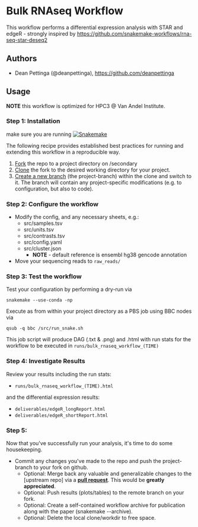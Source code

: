 # Bulk RNAseq Workflow

This workflow performs a differential expression analysis with STAR and edgeR - strongly inspired by https://github.com/snakemake-workflows/rna-seq-star-deseq2

## Authors

* Dean Pettinga (@deanpettinga), https://github.com/deanpettinga

## Usage

**NOTE** this workflow is optimized for HPC3 @ Van Andel Institute.

### Step 1: Installation

make sure you are running [![Snakemake](https://img.shields.io/badge/snakemake-≥5.4.4-green.svg)](https://snakemake.bitbucket.io)

The following recipe provides established best practices for running and extending this workflow in a reproducible way.

1. [Fork](https://help.github.com/en/articles/fork-a-repo) the repo to a project directory on /secondary
2. [Clone](https://help.github.com/en/articles/cloning-a-repository) the fork to the desired working directory for your project.
3. [Create a new branch](https://git-scm.com/docs/gittutorial#_managing_branches) (the project-branch) within the clone and switch to it. The branch will contain any project-specific modifications (e.g. to configuration, but also to code).

### Step 2: Configure the workflow
* Modify the config, and any necessary sheets, e.g.:
  * src/samples.tsv
  * src/units.tsv
  * src/contrasts.tsv
  * src/config.yaml
  * src/cluster.json
    * **NOTE** - default reference is ensembl hg38 gencode annotation
* Move your sequencing reads to `raw_reads/`

### Step 3: Test the workflow
Test your configuration by performing a dry-run via

    snakemake --use-conda -np

Execute as from within your project directory as a PBS job using BBC nodes via

    qsub -q bbc /src/run_snake.sh

This job script will produce DAG (.txt & .png) and .html with run stats for the workflow to be executed in `runs/bulk_rnaseq_workflow_(TIME)`

### Step 4: Investigate Results
Review your results including the run stats:

* `runs/bulk_rnaseq_workflow_(TIME).html`

and the differential expression results:
* `deliverables/edgeR_longReport.html`
* `deliverables/edgeR_shortReport.html`

### Step 5:
Now that you've successfully run your analysis, it's time to do some housekeeping.
* Commit any changes you've made to the repo and push the project-branch to your fork on github.
  * Optional: Merge back any valuable and generalizable changes to the [upstream repo] via a [**pull request**](https://help.github.com/en/articles/creating-a-pull-request). This would be **greatly appreciated**.
  * Optional: Push results (plots/tables) to the remote branch on your fork.
  * Optional: Create a self-contained workflow archive for publication along with the paper (snakemake --archive).
  * Optional: Delete the local clone/workdir to free space.
